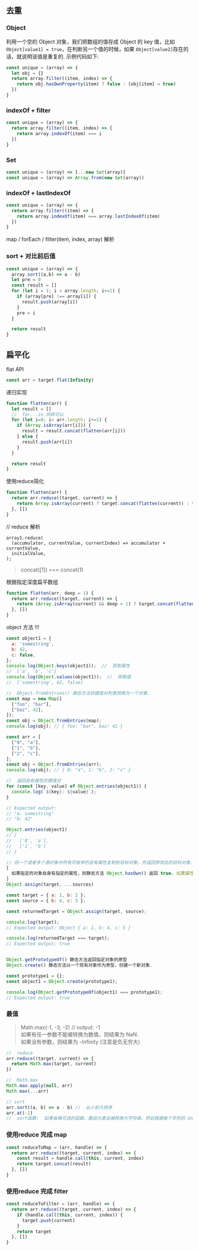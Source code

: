 ## 去重

### Object
利用一个空的 Object 对象，我们把数组的值存成 Object 的 key 值，比如 `Object[value1] = true`，在判断另一个值的时候，如果 `Object[value2]`存在的话，就说明该值是重复的. 示例代码如下: 
```js
const unique = (array) => {
  let obj = {}
  return array.filter((item, index) => {
    return obj.hasOwnProperty(item) ? false : (obj[item] = true)
  })
}

```

### indexOf + filter
```js
const unique = (array) => {
  return array.filter((item, index) => {
    return array.indexOf(item) === i
  })
}
```
### Set
```js
const unique = (array) => [...new Set(array)]
const unique = (array) => Array.from(new Set(array))
```
### indexOf + lastIndexOf
```js
const unique = (array) => {
  return array.filter((item) => {
    return array.indexOf(item) === array.lastIndexOf(item)
  })
}

```
map / forEach / filter(item, index, array) 解析

### sort + 对比前后值
```js
const unique = (array) => {
  array.sort((a,b) => a - b)
  let pre = 0
  const result = []
  for (let i = 1; i < array.length; i+=1) {
    if (array[pre] !== array[i]) {
      result.push(array[i])
    }
    pre = i
  }

  return result
}
```
## 扁平化
flat API
```js
const arr = target.flat(Infinity)
```

递归实现
```js
function flatten(arr) {
  let result = []
  //  for...in 同样可以 
  for (let i=0; i< arr.length; i+=1) {
    if (Array.isArray(arr[i])) {
      result = result.concat(flatten(arr[i]))
    } else {
      result.push(arr[i])
    }
  }

  return result
}
```

使用reduce简化
```js
function flatten(arr) {
  return arr.reduce((target, current) => {
    return Array.isArray(current) ? target.concat(flatten(current)) : target.concat(current)
  }, [])
}
```
//  reduce 解析
```
array1.reduce(
  (accumulator, currentValue, currentIndex) => accumulator + currentValue,
  initialValue,
);
```

> concat([1]) === concat(1)

根据指定深度扁平数组
```js
function flatten(arr, deep = 1) {
  return arr.reduce((target, current) => {
    return (Array.isArray(current) && deep > 1) ? target.concat(flatten(current), deep - 1) : target.concat(current)
  }, [])
}
```

object 方法 !!!
```js
const object1 = {
  a: 'somestring',
  b: 42,
  c: false,
};
console.log(Object.keys(object1));  //  获取属性  
//  ['a', 'b', 'c']
console.log(Object.values(object1));  //  获取值
//  ['somestring', 42, false]

//  Object.fromEntries() 静态方法将键值对列表转换为一个对象. 
const map = new Map([
  ["foo", "bar"],
  ["baz", 42],
]);
const obj = Object.fromEntries(map);
console.log(obj); // { foo: "bar", baz: 42 }

const arr = [
  ["0", "a"],
  ["1", "b"],
  ["2", "c"],
];
const obj = Object.fromEntries(arr);
console.log(obj); // { 0: "a", 1: "b", 2: "c" }

//  返回自有属性的键值对
for (const [key, value] of Object.entries(object1)) {
  console.log(`${key}: ${value}`);
}

// Expected output:
// "a: somestring"
// "b: 42"

Object.entries(object1)
// [
//   ['0', 'a'],
//   ['1', 'b']
// ]

// 将一个或者多个源对象中所有可枚举的自有属性复制到目标对象，并返回修改后的目标对象. 
[
  如果指定的对象自身有指定的属性，则静态方法 Object.hasOwn() 返回 true. 如果属性是继承的或者不存在，该方法返回 false. 
]
Object.assign(target, ...sources)

const target = { a: 1, b: 2 };
const source = { b: 4, c: 5 };

const returnedTarget = Object.assign(target, source);

console.log(target);
// Expected output: Object { a: 1, b: 4, c: 5 }

console.log(returnedTarget === target);
// Expected output: true


Object.getPrototypeOf() 静态方法返回指定对象的原型
Object.create() 静态方法以一个现有对象作为原型，创建一个新对象. 

const prototype1 = {};
const object1 = Object.create(prototype1);

console.log(Object.getPrototypeOf(object1) === prototype1);
// Expected output: true
```

### 最值

> Math.max(-1, -3, -2)  //  output: -1<br>
如果有任一参数不能被转换为数值，则结果为 NaN. <br>
如果没有参数，则结果为 -Infinity (注意是负无穷大)

```js
//  reduce
arr.reduce((target, current) => {
  return Math.max(target, current)
})

//  Math.max
Math.max.apply(null, arr)
Math.max(...arr)

// sort
arr.sort((a, b) => a - b) //  从小到大排序
arr.at(-1)
//  sort函数:  如果省略可选的函数，数组元素会被转换为字符串，然后根据每个字符的 Unicode 码位值进行排序. 

```

### 使用reduce 完成 map
```js
const reduceToMap = (arr, handle) => {
  return arr.reduce((target, current, index) => {
    const result = handle.call(this, current, index)
    return target.concat(result)
  }, [])
}
```

### 使用reduce 完成 filter
```js
const reduceToFilter = (arr, handle) => {
  return arr.reduce((target, current, index) => {
    if (handle.call(this, current, index)) {
      target.push(current)
    }
    return target
  }, [])
}
```